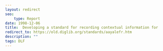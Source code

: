 ```yaml
---
layout: redirect
seo:
    type: Report
date: 1998-12-06
title: 	Developing a standard for recording contextual information for archival and manuscript materials
redirect_to: https://old.diglib.org/standards/aayalefr.htm
description: ""
tags: DLF
---
```

